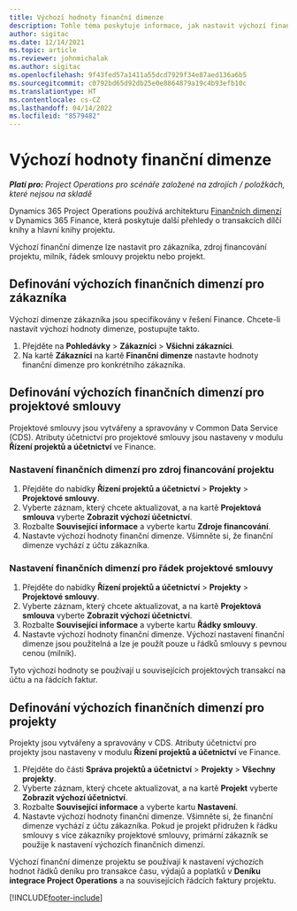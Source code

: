 ```yaml
---
title: Výchozí hodnoty finanční dimenze
description: Tohle téma poskytuje informace, jak nastavit výchozí finanční dimenze.
author: sigitac
ms.date: 12/14/2021
ms.topic: article
ms.reviewer: johnmichalak
ms.author: sigitac
ms.openlocfilehash: 9f43fed57a1411a55dcd7929f34e87aed136a6b5
ms.sourcegitcommit: c0792bd65d92db25e0e8864879a19c4b93efb10c
ms.translationtype: HT
ms.contentlocale: cs-CZ
ms.lasthandoff: 04/14/2022
ms.locfileid: "8579482"
---
```

# <a name="financial-dimension-defaults"></a>Výchozí hodnoty finanční dimenze

_**Platí pro:** Project Operations pro scénáře založené na zdrojích / položkách, které nejsou na skladě_



Dynamics 365 Project Operations používá architekturu [Finančních dimenzí](/dynamics365/finance/general-ledger/financial-dimensions) v Dynamics 365 Finance, která poskytuje další přehledy o transakcích dílčí knihy a hlavní knihy projektu.

Výchozí finanční dimenze lze nastavit pro zákazníka, zdroj financování projektu, milník, řádek smlouvy projektu nebo projekt.

## <a name="define-default-financial-dimensions-for-a-customer"></a>Definování výchozích finančních dimenzí pro zákazníka

Výchozí dimenze zákazníka jsou specifikovány v řešení Finance. Chcete-li nastavit výchozí hodnoty dimenze, postupujte takto.

1. Přejděte na **Pohledávky** > **Zákazníci** > **Všichni zákazníci**.
2. Na kartě **Zákazníci** na kartě **Finanční dimenze** nastavte hodnoty finanční dimenze pro konkrétního zákazníka.

## <a name="define-default-financial-dimensions-for-project-contracts"></a>Definování výchozích finančních dimenzí pro projektové smlouvy

Projektové smlouvy jsou vytvářeny a spravovány v Common Data Service (CDS). Atributy účetnictví pro projektové smlouvy jsou nastaveny v modulu **Řízení projektů a účetnictví** ve Finance.

### <a name="set-financial-dimensions-for-a-project-funding-source"></a>Nastavení finančních dimenzí pro zdroj financování projektu

1. Přejděte do nabídky **Řízení projektů a účetnictví** > **Projekty** > **Projektové smlouvy**.
2. Vyberte záznam, který chcete aktualizovat, a na kartě **Projektová smlouva** vyberte **Zobrazit výchozí účetnictví**.
3. Rozbalte **Související informace** a vyberte kartu **Zdroje financování**.
4. Nastavte výchozí hodnoty finanční dimenze. Všimněte si, že finanční dimenze vychází z účtu zákazníka.

### <a name="set-financial-dimensions-for-a-project-contract-line"></a>Nastavení finančních dimenzí pro řádek projektové smlouvy

1. Přejděte do nabídky **Řízení projektů a účetnictví** > **Projekty** > **Projektové smlouvy**.
2. Vyberte záznam, který chcete aktualizovat, a na kartě **Projektová smlouva** vyberte **Zobrazit výchozí účetnictví**.
3. Rozbalte **Související informace** a vyberte kartu **Řádky smlouvy**.
4. Nastavte výchozí hodnoty finanční dimenze. Výchozí nastavení finanční dimenze jsou použitelná a lze je použít pouze u řádků smlouvy s pevnou cenou (milník).

Tyto výchozí hodnoty se používají u souvisejících projektových transakcí na účtu a na řádcích faktur.

## <a name="define-default-financial-dimensions-for-projects"></a>Definování výchozích finančních dimenzí pro projekty

Projekty jsou vytvářeny a spravovány v CDS. Atributy účetnictví pro projekty jsou nastaveny v modulu **Řízení projektů a účetnictví** ve Finance.

1. Přejděte do části **Správa projektů a účetnictví** > **Projekty** > **Všechny projekty**.
2. Vyberte záznam, který chcete aktualizovat, a na kartě **Projekt** vyberte **Zobrazit výchozí účetnictví**.
3. Rozbalte **Související informace** a vyberte kartu **Nastavení**.
4. Nastavte výchozí hodnoty finanční dimenze. Všimněte si, že finanční dimenze vychází z účtu zákazníka. Pokud je projekt přidružen k řádku smlouvy s více zákazníky projektové smlouvy, primární zákazník se použije k nastavení výchozích finančních dimenzí.

Výchozí finanční dimenze projektu se používají k nastavení výchozích hodnot řádků deníku pro transakce času, výdajů a poplatků v **Deníku integrace Project Operations** a na souvisejících řádcích faktury projektu.

[!INCLUDE[footer-include](../includes/footer-banner.md)]
